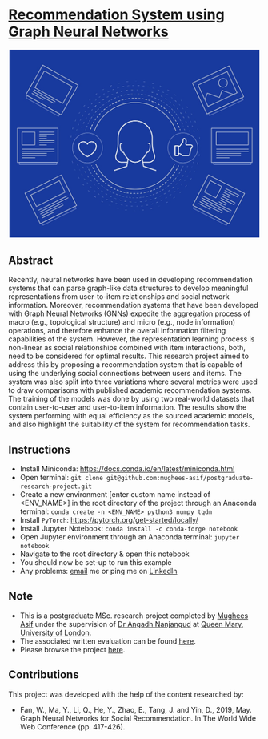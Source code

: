 # [Recommendation System using Graph Neural Networks](https://nbviewer.org/github/mughees-asif/postgraduate-research-project/blob/main/final.ipynb)

<p align="center">
    <img width=500px src='/images/hero.jpg'>
</p>

## Abstract

Recently, neural networks have been used in developing recommendation systems that can parse graph-like data structures to develop meaningful representations from user-to-item relationships and social network information. Moreover, recommendation systems that have been developed with Graph Neural Networks (GNNs) expedite the aggregation process of macro (e.g., topological structure) and micro (e.g., node information) operations, and therefore enhance the overall information filtering capabilities of the system. However, the representation learning process is non-linear as social relationships combined with item interactions, both, need to be considered for optimal results. This research project aimed to address this by proposing a recommendation system that is capable of using the underlying social connections between users and items. The system was also split into three variations where several metrics were used to draw comparisons with published academic recommendation systems. The training of the models was done by using two real-world datasets that contain user-to-user and user-to-item information. The results show the system performing with equal efficiency as the sourced academic models, and also highlight the suitability of the system for recommendation tasks.  

## Instructions

* Install Miniconda: https://docs.conda.io/en/latest/miniconda.html
* Open terminal: `git clone git@github.com:mughees-asif/postgraduate-research-project.git`
* Create a new environment [enter custom name instead of <ENV_NAME>] in the root directory of the project through an Anaconda terminal: `conda create -n <ENV_NAME> python3 numpy tqdm` 
* Install `PyTorch`: https://pytorch.org/get-started/locally/
* Install Jupyter Notebook: `conda install -c conda-forge notebook`
* Open Jupyter environment through an Anaconda terminal: `jupyter notebook`
* Navigate to the root directory & open this notebook
* You should now be set-up to run this example
* Any problems: [email](mailto:mughees460@gmail.com) me or ping me on [LinkedIn](https://www.linkedin.com/in/mugheesasif/)

## Note

* This is a postgraduate MSc. research project completed by [Mughees Asif](https://www.linkedin.com/in/mugheesasif/) under the supervision of [Dr Angadh Nanjangud](https://www.sems.qmul.ac.uk/staff/a.nanjangud) at [Queen Mary, University of London](http://www.eecs.qmul.ac.uk/). 
* The associated written evaluation can be found [here](https://drive.google.com/file/d/1rlg-qpLjy5kA0SMW5FDsr1YtZ0OJK90X/view?usp=sharing). 
* Please browse the project [here](https://nbviewer.org/github/mughees-asif/postgraduate-research-project/blob/main/final.ipynb).

## Contributions

This project was developed with the help of the content researched by:
*  Fan, W., Ma, Y., Li, Q., He, Y., Zhao, E., Tang, J. and Yin, D., 2019, May. Graph Neural Networks for Social Recommendation. In The World Wide Web Conference (pp. 417-426).


